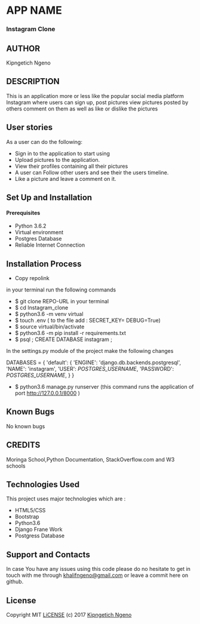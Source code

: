 # APP NAME

### Instagram Clone

## AUTHOR

Kipngetich Ngeno

## DESCRIPTION

This is an application more or less like the popular social media platform Instagram where users can sign up, post pictures
view pictures posted by others comment on them as well as like or dislike the pictures


## User stories
As a user can do the following:
* Sign in to the application to start using
* Upload pictures to the application.
* View their profiles containing all their pictures
* A user can Follow other users and see their the users  timeline.
* Like a picture and leave a comment on it.

## Set Up and Installation

#### Prerequisites

* Python 3.6.2
* Virtual environment
* Postgres Database
* Reliable Internet Connection

## Installation Process

* Copy repolink

in your terminal run the following commands

* $ git clone REPO-URL in your terminal
* $ cd Instagram_clone
* $ python3.6 -m venv virtual
* $ touch .env ( to the file add :
        SECRET_KEY=<your secret key>
        DEBUG=True)
* $ source virtual/bin/activate
* $ python3.6 -m pip install -r requirements.txt
* $ psql ; CREATE DATABASE instagram ;

In the settings.py module of the project make the following changes

DATABASES = {
    'default': {
        'ENGINE': 'django.db.backends.postgresql',
        'NAME': 'instagram',
        'USER': *POSTGRES_USERNAME*,
        'PASSWORD': *POSTGRES_USERNAME*,
    }
}

* $ python3.6 manage.py runserver (this command runs the application of port http://127.0.0.1/8000 )
 
## Known Bugs

No known bugs

## CREDITS

Moringa School,Python Documentation, StackOverflow.com and W3 schools

## Technologies Used

This project uses major technologies which are :

* HTML5/CSS
* Bootstrap
* Python3.6
* Django Frane Work
* Postgress Database

## Support and Contacts

In case You have any issues using this code please do no hesitate to get in touch with me through khalifngeno@gmail.com or leave a commit here on github.

## License 

Copyright MIT [LiCENSE](./LICENSE) (c) 2017 [Kipngetich Ngeno](https://github.com/Kipngetich33)

